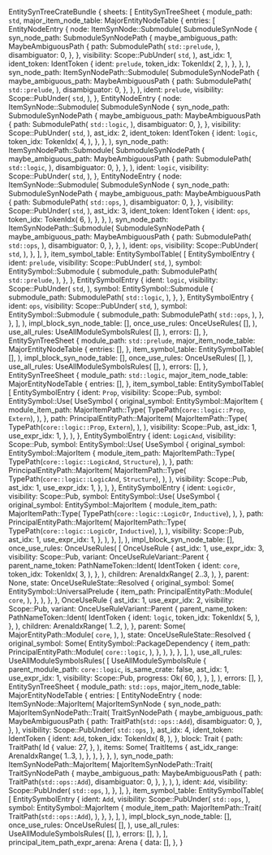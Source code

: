EntitySynTreeCrateBundle {
    sheets: [
        EntitySynTreeSheet {
            module_path: `std`,
            major_item_node_table: MajorEntityNodeTable {
                entries: [
                    EntityNodeEntry {
                        node: ItemSynNode::Submodule(
                            SubmoduleSynNode {
                                syn_node_path: SubmoduleSynNodePath {
                                    maybe_ambiguous_path: MaybeAmbiguousPath {
                                        path: SubmodulePath(
                                            `std::prelude`,
                                        ),
                                        disambiguator: 0,
                                    },
                                },
                                visibility: Scope::PubUnder(
                                    `std`,
                                ),
                                ast_idx: 1,
                                ident_token: IdentToken {
                                    ident: `prelude`,
                                    token_idx: TokenIdx(
                                        2,
                                    ),
                                },
                            },
                        ),
                        syn_node_path: ItemSynNodePath::Submodule(
                            SubmoduleSynNodePath {
                                maybe_ambiguous_path: MaybeAmbiguousPath {
                                    path: SubmodulePath(
                                        `std::prelude`,
                                    ),
                                    disambiguator: 0,
                                },
                            },
                        ),
                        ident: `prelude`,
                        visibility: Scope::PubUnder(
                            `std`,
                        ),
                    },
                    EntityNodeEntry {
                        node: ItemSynNode::Submodule(
                            SubmoduleSynNode {
                                syn_node_path: SubmoduleSynNodePath {
                                    maybe_ambiguous_path: MaybeAmbiguousPath {
                                        path: SubmodulePath(
                                            `std::logic`,
                                        ),
                                        disambiguator: 0,
                                    },
                                },
                                visibility: Scope::PubUnder(
                                    `std`,
                                ),
                                ast_idx: 2,
                                ident_token: IdentToken {
                                    ident: `logic`,
                                    token_idx: TokenIdx(
                                        4,
                                    ),
                                },
                            },
                        ),
                        syn_node_path: ItemSynNodePath::Submodule(
                            SubmoduleSynNodePath {
                                maybe_ambiguous_path: MaybeAmbiguousPath {
                                    path: SubmodulePath(
                                        `std::logic`,
                                    ),
                                    disambiguator: 0,
                                },
                            },
                        ),
                        ident: `logic`,
                        visibility: Scope::PubUnder(
                            `std`,
                        ),
                    },
                    EntityNodeEntry {
                        node: ItemSynNode::Submodule(
                            SubmoduleSynNode {
                                syn_node_path: SubmoduleSynNodePath {
                                    maybe_ambiguous_path: MaybeAmbiguousPath {
                                        path: SubmodulePath(
                                            `std::ops`,
                                        ),
                                        disambiguator: 0,
                                    },
                                },
                                visibility: Scope::PubUnder(
                                    `std`,
                                ),
                                ast_idx: 3,
                                ident_token: IdentToken {
                                    ident: `ops`,
                                    token_idx: TokenIdx(
                                        6,
                                    ),
                                },
                            },
                        ),
                        syn_node_path: ItemSynNodePath::Submodule(
                            SubmoduleSynNodePath {
                                maybe_ambiguous_path: MaybeAmbiguousPath {
                                    path: SubmodulePath(
                                        `std::ops`,
                                    ),
                                    disambiguator: 0,
                                },
                            },
                        ),
                        ident: `ops`,
                        visibility: Scope::PubUnder(
                            `std`,
                        ),
                    },
                ],
            },
            item_symbol_table: EntitySymbolTable(
                [
                    EntitySymbolEntry {
                        ident: `prelude`,
                        visibility: Scope::PubUnder(
                            `std`,
                        ),
                        symbol: EntitySymbol::Submodule {
                            submodule_path: SubmodulePath(
                                `std::prelude`,
                            ),
                        },
                    },
                    EntitySymbolEntry {
                        ident: `logic`,
                        visibility: Scope::PubUnder(
                            `std`,
                        ),
                        symbol: EntitySymbol::Submodule {
                            submodule_path: SubmodulePath(
                                `std::logic`,
                            ),
                        },
                    },
                    EntitySymbolEntry {
                        ident: `ops`,
                        visibility: Scope::PubUnder(
                            `std`,
                        ),
                        symbol: EntitySymbol::Submodule {
                            submodule_path: SubmodulePath(
                                `std::ops`,
                            ),
                        },
                    },
                ],
            ),
            impl_block_syn_node_table: [],
            once_use_rules: OnceUseRules(
                [],
            ),
            use_all_rules: UseAllModuleSymbolsRules(
                [],
            ),
            errors: [],
        },
        EntitySynTreeSheet {
            module_path: `std::prelude`,
            major_item_node_table: MajorEntityNodeTable {
                entries: [],
            },
            item_symbol_table: EntitySymbolTable(
                [],
            ),
            impl_block_syn_node_table: [],
            once_use_rules: OnceUseRules(
                [],
            ),
            use_all_rules: UseAllModuleSymbolsRules(
                [],
            ),
            errors: [],
        },
        EntitySynTreeSheet {
            module_path: `std::logic`,
            major_item_node_table: MajorEntityNodeTable {
                entries: [],
            },
            item_symbol_table: EntitySymbolTable(
                [
                    EntitySymbolEntry {
                        ident: `Prop`,
                        visibility: Scope::Pub,
                        symbol: EntitySymbol::Use(
                            UseSymbol {
                                original_symbol: EntitySymbol::MajorItem {
                                    module_item_path: MajorItemPath::Type(
                                        TypePath(`core::logic::Prop`, `Extern`),
                                    ),
                                },
                                path: PrincipalEntityPath::MajorItem(
                                    MajorItemPath::Type(
                                        TypePath(`core::logic::Prop`, `Extern`),
                                    ),
                                ),
                                visibility: Scope::Pub,
                                ast_idx: 1,
                                use_expr_idx: 1,
                            },
                        ),
                    },
                    EntitySymbolEntry {
                        ident: `LogicAnd`,
                        visibility: Scope::Pub,
                        symbol: EntitySymbol::Use(
                            UseSymbol {
                                original_symbol: EntitySymbol::MajorItem {
                                    module_item_path: MajorItemPath::Type(
                                        TypePath(`core::logic::LogicAnd`, `Structure`),
                                    ),
                                },
                                path: PrincipalEntityPath::MajorItem(
                                    MajorItemPath::Type(
                                        TypePath(`core::logic::LogicAnd`, `Structure`),
                                    ),
                                ),
                                visibility: Scope::Pub,
                                ast_idx: 1,
                                use_expr_idx: 1,
                            },
                        ),
                    },
                    EntitySymbolEntry {
                        ident: `LogicOr`,
                        visibility: Scope::Pub,
                        symbol: EntitySymbol::Use(
                            UseSymbol {
                                original_symbol: EntitySymbol::MajorItem {
                                    module_item_path: MajorItemPath::Type(
                                        TypePath(`core::logic::LogicOr`, `Inductive`),
                                    ),
                                },
                                path: PrincipalEntityPath::MajorItem(
                                    MajorItemPath::Type(
                                        TypePath(`core::logic::LogicOr`, `Inductive`),
                                    ),
                                ),
                                visibility: Scope::Pub,
                                ast_idx: 1,
                                use_expr_idx: 1,
                            },
                        ),
                    },
                ],
            ),
            impl_block_syn_node_table: [],
            once_use_rules: OnceUseRules(
                [
                    OnceUseRule {
                        ast_idx: 1,
                        use_expr_idx: 3,
                        visibility: Scope::Pub,
                        variant: OnceUseRuleVariant::Parent {
                            parent_name_token: PathNameToken::Ident(
                                IdentToken {
                                    ident: `core`,
                                    token_idx: TokenIdx(
                                        3,
                                    ),
                                },
                            ),
                            children: ArenaIdxRange(
                                2..3,
                            ),
                        },
                        parent: None,
                        state: OnceUseRuleState::Resolved {
                            original_symbol: Some(
                                EntitySymbol::UniversalPrelude {
                                    item_path: PrincipalEntityPath::Module(
                                        `core`,
                                    ),
                                },
                            ),
                        },
                    },
                    OnceUseRule {
                        ast_idx: 1,
                        use_expr_idx: 2,
                        visibility: Scope::Pub,
                        variant: OnceUseRuleVariant::Parent {
                            parent_name_token: PathNameToken::Ident(
                                IdentToken {
                                    ident: `logic`,
                                    token_idx: TokenIdx(
                                        5,
                                    ),
                                },
                            ),
                            children: ArenaIdxRange(
                                1..2,
                            ),
                        },
                        parent: Some(
                            MajorEntityPath::Module(
                                `core`,
                            ),
                        ),
                        state: OnceUseRuleState::Resolved {
                            original_symbol: Some(
                                EntitySymbol::PackageDependency {
                                    item_path: PrincipalEntityPath::Module(
                                        `core::logic`,
                                    ),
                                },
                            ),
                        },
                    },
                ],
            ),
            use_all_rules: UseAllModuleSymbolsRules(
                [
                    UseAllModuleSymbolsRule {
                        parent_module_path: `core::logic`,
                        is_same_crate: false,
                        ast_idx: 1,
                        use_expr_idx: 1,
                        visibility: Scope::Pub,
                        progress: Ok(
                            60,
                        ),
                    },
                ],
            ),
            errors: [],
        },
        EntitySynTreeSheet {
            module_path: `std::ops`,
            major_item_node_table: MajorEntityNodeTable {
                entries: [
                    EntityNodeEntry {
                        node: ItemSynNode::MajorItem(
                            MajorItemSynNode {
                                syn_node_path: MajorItemSynNodePath::Trait(
                                    TraitSynNodePath {
                                        maybe_ambiguous_path: MaybeAmbiguousPath {
                                            path: TraitPath(`std::ops::Add`),
                                            disambiguator: 0,
                                        },
                                    },
                                ),
                                visibility: Scope::PubUnder(
                                    `std::ops`,
                                ),
                                ast_idx: 4,
                                ident_token: IdentToken {
                                    ident: `Add`,
                                    token_idx: TokenIdx(
                                        8,
                                    ),
                                },
                                block: Trait {
                                    path: TraitPath(
                                        Id {
                                            value: 27,
                                        },
                                    ),
                                    items: Some(
                                        TraitItems {
                                            ast_idx_range: ArenaIdxRange(
                                                1..3,
                                            ),
                                        },
                                    ),
                                },
                            },
                        ),
                        syn_node_path: ItemSynNodePath::MajorItem(
                            MajorItemSynNodePath::Trait(
                                TraitSynNodePath {
                                    maybe_ambiguous_path: MaybeAmbiguousPath {
                                        path: TraitPath(`std::ops::Add`),
                                        disambiguator: 0,
                                    },
                                },
                            ),
                        ),
                        ident: `Add`,
                        visibility: Scope::PubUnder(
                            `std::ops`,
                        ),
                    },
                ],
            },
            item_symbol_table: EntitySymbolTable(
                [
                    EntitySymbolEntry {
                        ident: `Add`,
                        visibility: Scope::PubUnder(
                            `std::ops`,
                        ),
                        symbol: EntitySymbol::MajorItem {
                            module_item_path: MajorItemPath::Trait(
                                TraitPath(`std::ops::Add`),
                            ),
                        },
                    },
                ],
            ),
            impl_block_syn_node_table: [],
            once_use_rules: OnceUseRules(
                [],
            ),
            use_all_rules: UseAllModuleSymbolsRules(
                [],
            ),
            errors: [],
        },
    ],
    principal_item_path_expr_arena: Arena {
        data: [],
    },
}